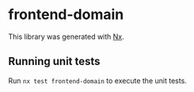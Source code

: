 # frontend-domain

This library was generated with [Nx](https://nx.dev).

## Running unit tests

Run `nx test frontend-domain` to execute the unit tests.

